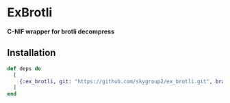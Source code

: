 # ExBrotli

**C-NIF wrapper for brotli decompress**

## Installation

```elixir
def deps do
  [
    {:ex_brotli, git: "https://github.com/skygroup2/ex_brotli.git", branch: "main"},
  ]
end
```

